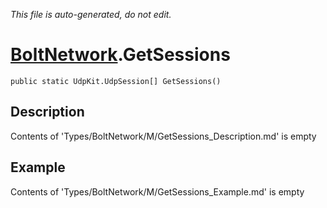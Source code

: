 *This file is auto-generated, do not edit.*

# [BoltNetwork](Types/BoltNetwork.md).GetSessions
`public static UdpKit.UdpSession[] GetSessions()`
## Description
Contents of 'Types/BoltNetwork/M/GetSessions_Description.md' is empty
## Example
Contents of 'Types/BoltNetwork/M/GetSessions_Example.md' is empty
